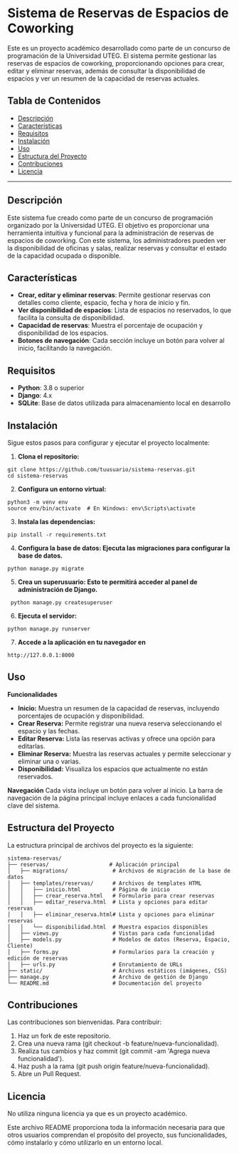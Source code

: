 # Sistema de Reservas de Espacios de Coworking

Este es un proyecto académico desarrollado como parte de un concurso de programación de la Universidad UTEG. El sistema permite gestionar las reservas de espacios de coworking, proporcionando opciones para crear, editar y eliminar reservas, además de consultar la disponibilidad de espacios y ver un resumen de la capacidad de reservas actuales.

## Tabla de Contenidos

- [Descripción](#descripción)
- [Características](#características)
- [Requisitos](#requisitos)
- [Instalación](#instalación)
- [Uso](#uso)
- [Estructura del Proyecto](#estructura-del-proyecto)
- [Contribuciones](#contribuciones)
- [Licencia](#licencia)

---

## Descripción

Este sistema fue creado como parte de un concurso de programación organizado por la Universidad UTEG. El objetivo es proporcionar una herramienta intuitiva y funcional para la administración de reservas de espacios de coworking. Con este sistema, los administradores pueden ver la disponibilidad de oficinas y salas, realizar reservas y consultar el estado de la capacidad ocupada o disponible.

## Características

- **Crear, editar y eliminar reservas**: Permite gestionar reservas con detalles como cliente, espacio, fecha y hora de inicio y fin.
- **Ver disponibilidad de espacios**: Lista de espacios no reservados, lo que facilita la consulta de disponibilidad.
- **Capacidad de reservas**: Muestra el porcentaje de ocupación y disponibilidad de los espacios.
- **Botones de navegación**: Cada sección incluye un botón para volver al inicio, facilitando la navegación.

## Requisitos

- **Python**: 3.8 o superior
- **Django**: 4.x
- **SQLite**: Base de datos utilizada para almacenamiento local en desarrollo

## Instalación

Sigue estos pasos para configurar y ejecutar el proyecto localmente:

1. **Clona el repositorio:**
```
git clone https://github.com/tuusuario/sistema-reservas.git
cd sistema-reservas
   ```
   
2. **Configura un entorno virtual:**
  ```
python3 -m venv env
source env/bin/activate  # En Windows: env\Scripts\activate
   ```

3. **Instala las dependencias:**
  ```
pip install -r requirements.txt
   ```

4. **Configura la base de datos: Ejecuta las migraciones para configurar la base de datos.**
  ```
python manage.py migrate
   ```

5. **Crea un superusuario: Esto te permitirá acceder al panel de administración de Django.**
  ```
   python manage.py createsuperuser
   ```

6. **Ejecuta el servidor:**
  ```
python manage.py runserver
   ```

7. **Accede a la aplicación en tu navegador en**
  ```
http://127.0.0.1:8000
   ```

## Uso
**Funcionalidades**
- **Inicio:** Muestra un resumen de la capacidad de reservas, incluyendo porcentajes de ocupación y disponibilidad.
- **Crear Reserva:** Permite registrar una nueva reserva seleccionando el espacio y las fechas.
- **Editar Reserva:** Lista las reservas activas y ofrece una opción para editarlas.
- **Eliminar Reserva:** Muestra las reservas actuales y permite seleccionar y eliminar una o varias.
- **Disponibilidad:** Visualiza los espacios que actualmente no están reservados.

**Navegación**
Cada vista incluye un botón para volver al inicio. La barra de navegación de la página principal incluye enlaces a cada funcionalidad clave del sistema.

## Estructura del Proyecto
La estructura principal de archivos del proyecto es la siguiente:

```
sistema-reservas/
├── reservas/                   # Aplicación principal
│   ├── migrations/              # Archivos de migración de la base de datos
│   ├── templates/reservas/      # Archivos de templates HTML
│   │   ├── inicio.html          # Página de inicio
│   │   ├── crear_reserva.html   # Formulario para crear reservas
│   │   ├── editar_reserva.html  # Lista y opciones para editar reservas
│   │   ├── eliminar_reserva.html# Lista y opciones para eliminar reservas
│   │   └── disponibilidad.html  # Muestra espacios disponibles
│   ├── views.py                 # Vistas para cada funcionalidad
│   ├── models.py                # Modelos de datos (Reserva, Espacio, Cliente)
│   ├── forms.py                 # Formularios para la creación y edición de reservas
│   ├── urls.py                  # Enrutamiento de URLs
├── static/                      # Archivos estáticos (imágenes, CSS)
├── manage.py                    # Archivo de gestión de Django
└── README.md                    # Documentación del proyecto
```

## Contribuciones
Las contribuciones son bienvenidas. Para contribuir:

1. Haz un fork de este repositorio.
2. Crea una nueva rama (git checkout -b feature/nueva-funcionalidad).
3. Realiza tus cambios y haz commit (git commit -am 'Agrega nueva funcionalidad').
4. Haz push a la rama (git push origin feature/nueva-funcionalidad).
5. Abre un Pull Request.

## Licencia
No utiliza ninguna licencia ya que es un proyecto académico.


Este archivo README proporciona toda la información necesaria para que otros usuarios comprendan el propósito del proyecto, sus funcionalidades, cómo instalarlo y cómo utilizarlo en un entorno local.
